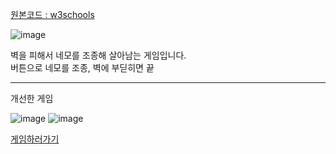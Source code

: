 [원본코드 : w3schools](https://www.w3schools.com/graphics/game_score.asp)  


![image](https://user-images.githubusercontent.com/35947710/202113645-8f6d0a45-049e-40fc-8d09-7c80f2cc5b8e.png)  

벽을 피해서 네모를 조종해 살아남는 게임입니다.  
버튼으로 네모를 조종, 벽에 부딛히면 끝  


* * *
개선한 게임 


![image](https://user-images.githubusercontent.com/35947710/202114600-d4690989-9a62-4f3f-ab04-b5230c08a525.png)
![image](https://user-images.githubusercontent.com/35947710/202114679-382c0b77-93cc-4159-aea6-e60c49bbe463.png)




[게임하러가기](https://avoidthewall.netlify.app/)
